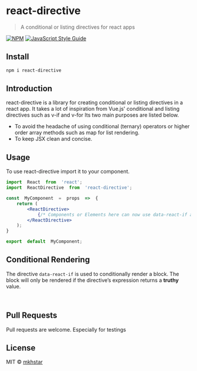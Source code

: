 
# react-directive

> A conditional or listing directives for react apps

[![NPM](https://img.shields.io/npm/v/react-directive.svg)](https://www.npmjs.com/package/react-directive) [![JavaScript Style Guide](https://img.shields.io/badge/code_style-standard-brightgreen.svg)](https://standardjs.com)

## Install

```bash
npm i react-directive
```

## Introduction
react-directive is a library for creating conditional or listing directives in a react app.
It takes a lot of inspiration from Vue.js' conditional and listing directives such as v-if and v-for
 Its two main purposes are listed below.
- To avoid the headache of using conditional (ternary) operators or higher order array methods such as map for list rendering.
- To keep JSX clean and concise.

## Usage
To use react-directive import it to your component.
```jsx
import  React  from  'react';
import  ReactDirective  from  'react-directive';

const  MyComponent  =  props  =>  {
	return (
		<ReactDirective>
			{/* Components or Elements here can now use data-react-if and data-react-for directives */}
		</ReactDirective>
	);
}

export  default  MyComponent;
```

## Conditional Rendering
The directive `data-react-if` is used to conditionally render a block. The block will only be rendered if the directive’s expression returns a **truthy** value.
```jsx
	

```











## Pull Requests
Pull requests are welcome. Especially for testings
## License

MIT © [mkhstar](https://github.com/mkhstar)
